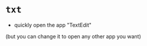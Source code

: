 # `txt`

- quickly open the app "TextEdit"


(but you can change it to open any other app you want)
